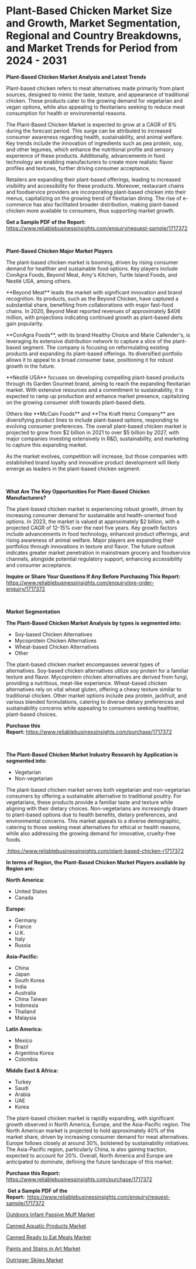 <p><h1>Plant-Based Chicken Market Size and Growth, Market Segmentation, Regional and Country Breakdowns, and Market Trends for Period from 2024 -  2031</h1></p><p><strong>Plant-Based Chicken Market Analysis and Latest Trends</strong></p>
<p><p>Plant-based chicken refers to meat alternatives made primarily from plant sources, designed to mimic the taste, texture, and appearance of traditional chicken. These products cater to the growing demand for vegetarian and vegan options, while also appealing to flexitarians seeking to reduce meat consumption for health or environmental reasons.</p><p>The Plant-Based Chicken Market is expected to grow at a CAGR of 8% during the forecast period. This surge can be attributed to increased consumer awareness regarding health, sustainability, and animal welfare. Key trends include the innovation of ingredients such as pea protein, soy, and other legumes, which enhance the nutritional profile and sensory experience of these products. Additionally, advancements in food technology are enabling manufacturers to create more realistic flavor profiles and textures, further driving consumer acceptance.</p><p>Retailers are expanding their plant-based offerings, leading to increased visibility and accessibility for these products. Moreover, restaurant chains and foodservice providers are incorporating plant-based chicken into their menus, capitalizing on the growing trend of flexitarian dining. The rise of e-commerce has also facilitated broader distribution, making plant-based chicken more available to consumers, thus supporting market growth.</p></p>
<p><strong>Get a Sample PDF of the Report:&nbsp;</strong> <a href="https://www.reliablebusinessinsights.com/enquiry/request-sample/1717372?utm_campaign=39&utm_medium=2&utm_source=Github&utm_content=ia&utm_term=14102024&utm_id=plant-based-chicken">https://www.reliablebusinessinsights.com/enquiry/request-sample/1717372</a></p>
<p>&nbsp;</p>
<p><strong>Plant-Based Chicken Major Market Players</strong></p>
<p><p>The plant-based chicken market is booming, driven by rising consumer demand for healthier and sustainable food options. Key players include ConAgra Foods, Beyond Meat, Amy's Kitchen, Turtle Island Foods, and Nestlé USA, among others.</p><p>**Beyond Meat** leads the market with significant innovation and brand recognition. Its products, such as the Beyond Chicken, have captured a substantial share, benefiting from collaborations with major fast-food chains. In 2020, Beyond Meat reported revenues of approximately $406 million, with projections indicating continued growth as plant-based diets gain popularity.</p><p>**ConAgra Foods**, with its brand Healthy Choice and Marie Callender's, is leveraging its extensive distribution network to capture a slice of the plant-based segment. The company is focusing on reformulating existing products and expanding its plant-based offerings. Its diversified portfolio allows it to appeal to a broad consumer base, positioning it for robust growth in the future.</p><p>**Nestlé USA** focuses on developing compelling plant-based products through its Garden Gourmet brand, aiming to reach the expanding flexitarian market. With extensive resources and a commitment to sustainability, it is expected to ramp up production and enhance market presence, capitalizing on the growing consumer shift towards plant-based diets.</p><p>Others like **McCain Foods** and **The Kraft Heinz Company** are diversifying product lines to include plant-based options, responding to evolving consumer preferences. The overall plant-based chicken market is projected to grow from $2 billion in 2021 to over $5 billion by 2027, with major companies investing extensively in R&D, sustainability, and marketing to capture this expanding market.</p><p>As the market evolves, competition will increase, but those companies with established brand loyalty and innovative product development will likely emerge as leaders in the plant-based chicken segment.</p></p>
<p>&nbsp;</p>
<p><strong>What Are The Key Opportunities For Plant-Based Chicken Manufacturers?</strong></p>
<p><p>The plant-based chicken market is experiencing robust growth, driven by increasing consumer demand for sustainable and health-oriented food options. In 2023, the market is valued at approximately $2 billion, with a projected CAGR of 12-15% over the next five years. Key growth factors include advancements in food technology, enhanced product offerings, and rising awareness of animal welfare. Major players are expanding their portfolios through innovations in texture and flavor. The future outlook indicates greater market penetration in mainstream grocery and foodservice channels, alongside potential regulatory support, enhancing accessibility and consumer acceptance.</p></p>
<p><strong>Inquire or Share Your Questions If Any Before Purchasing This Report:</strong> <a href="https://www.reliablebusinessinsights.com/enquiry/pre-order-enquiry/1717372?utm_campaign=39&utm_medium=2&utm_source=Github&utm_content=ia&utm_term=14102024&utm_id=plant-based-chicken">https://www.reliablebusinessinsights.com/enquiry/pre-order-enquiry/1717372</a></p>
<p>&nbsp;</p>
<p><strong>Market Segmentation</strong></p>
<p><strong>The Plant-Based Chicken Market Analysis by types is segmented into:</strong></p>
<p><ul><li>Soy-based Chicken Alternatives</li><li>Mycoprotein Chicken Alternatives</li><li>Wheat-based Chicken Alternatives</li><li>Other</li></ul></p>
<p><p>The plant-based chicken market encompasses several types of alternatives. Soy-based chicken alternatives utilize soy protein for a familiar texture and flavor. Mycoprotein chicken alternatives are derived from fungi, providing a nutritious, meat-like experience. Wheat-based chicken alternatives rely on vital wheat gluten, offering a chewy texture similar to traditional chicken. Other market options include pea protein, jackfruit, and various blended formulations, catering to diverse dietary preferences and sustainability concerns while appealing to consumers seeking healthier, plant-based choices.</p></p>
<p><strong>Purchase this Report:&nbsp;</strong><a href="https://www.reliablebusinessinsights.com/purchase/1717372?utm_campaign=39&utm_medium=2&utm_source=Github&utm_content=ia&utm_term=14102024&utm_id=plant-based-chicken">https://www.reliablebusinessinsights.com/purchase/1717372</a></p>
<p>&nbsp;</p>
<p><strong>The Plant-Based Chicken Market Industry Research by Application is segmented into:</strong></p>
<p><ul><li>Vegetarian</li><li>Non-vegetarian</li></ul></p>
<p><p>The plant-based chicken market serves both vegetarian and non-vegetarian consumers by offering a sustainable alternative to traditional poultry. For vegetarians, these products provide a familiar taste and texture while aligning with their dietary choices. Non-vegetarians are increasingly drawn to plant-based options due to health benefits, dietary preferences, and environmental concerns. This market appeals to a diverse demographic, catering to those seeking meat alternatives for ethical or health reasons, while also addressing the growing demand for innovative, cruelty-free foods.</p></p>
<p><a href="https://www.reliablebusinessinsights.com/plant-based-chicken-r1717372?utm_campaign=39&utm_medium=2&utm_source=Github&utm_content=ia&utm_term=14102024&utm_id=plant-based-chicken">&nbsp;https://www.reliablebusinessinsights.com/plant-based-chicken-r1717372</a></p>
<p><strong>In terms of Region, the Plant-Based Chicken Market Players available by Region are:</strong></p>
<p>
    <p> <strong> North America: </strong>
        <ul>
            <li>United States</li>
            <li>Canada</li>
        </ul>
        </p> 
    <p> <strong> Europe: </strong>
        <ul>
            <li>Germany</li>
            <li>France</li>
            <li>U.K.</li>
            <li>Italy</li>
            <li>Russia</li>
        </ul>
        </p> 
    <p> <strong> Asia-Pacific: </strong>
        <ul>
            <li>China</li>
            <li>Japan</li>
            <li>South Korea</li>
            <li>India</li>
            <li>Australia</li>
            <li>China Taiwan</li>
            <li>Indonesia</li>
            <li>Thailand</li>
            <li>Malaysia</li>
        </ul>
        </p> 
    <p> <strong> Latin America: </strong>
        <ul>
            <li>Mexico</li>
            <li>Brazil</li>
            <li>Argentina Korea</li>
            <li>Colombia</li>
        </ul>
        </p> 
    <p> <strong> Middle East & Africa: </strong>
        <ul>
            <li>Turkey</li>
            <li>Saudi</li>
            <li>Arabia</li>
            <li>UAE</li>
            <li>Korea</li>
        </ul>
    </p>
    </p>
<p><p>The plant-based chicken market is rapidly expanding, with significant growth observed in North America, Europe, and the Asia-Pacific region. The North American market is projected to hold approximately 40% of the market share, driven by increasing consumer demand for meat alternatives. Europe follows closely at around 30%, bolstered by sustainability initiatives. The Asia-Pacific region, particularly China, is also gaining traction, expected to account for 20%. Overall, North America and Europe are anticipated to dominate, defining the future landscape of this market.</p></p>
<p><strong>Purchase this Report: </strong><a href="https://www.reliablebusinessinsights.com/purchase/1717372?utm_campaign=39&utm_medium=2&utm_source=Github&utm_content=ia&utm_term=14102024&utm_id=plant-based-chicken">https://www.reliablebusinessinsights.com/purchase/1717372</a></p>
<p>&nbsp;<strong>Get a Sample PDF of the Report:&nbsp;&nbsp;</strong><a href="https://www.reliablebusinessinsights.com/enquiry/request-sample/1717372?utm_campaign=39&utm_medium=2&utm_source=Github&utm_content=ia&utm_term=14102024&utm_id=plant-based-chicken">https://www.reliablebusinessinsights.com/enquiry/request-sample/1717372</a></p>
<p><strong></strong></p>
<p><p><a href="https://www.linkedin.com/pulse/key-drivers-outdoors-infant-passive-muff-market-trends-future-vyvjf?utm_campaign=39&utm_medium=2&utm_source=Github&utm_content=ia&utm_term=14102024&utm_id=plant-based-chicken">Outdoors Infant Passive Muff Market</a></p><p><a href="https://github.com/tacitam515l/Market-Research-Report-List-1/blob/main/canned-aquatic-products-market.md?utm_campaign=39&utm_medium=2&utm_source=Github&utm_content=ia&utm_term=14102024&utm_id=plant-based-chicken">Canned Aquatic Products Market</a></p><p><a href="https://github.com/KejsiLoshi121/Market-Research-Report-List-1/blob/main/canned-ready-to-eat-meals-market.md?utm_campaign=39&utm_medium=2&utm_source=Github&utm_content=ia&utm_term=14102024&utm_id=plant-based-chicken">Canned Ready to Eat Meals Market</a></p><p><a href="https://www.linkedin.com/pulse/global-paints-stains-art-market-focus-product-type-watercolorsoil-la4hf?utm_campaign=39&utm_medium=2&utm_source=Github&utm_content=ia&utm_term=14102024&utm_id=plant-based-chicken">Paints and Stains in Art Market</a></p><p><a href="https://www.linkedin.com/pulse/outrigger-skiies-market-emerging-trends-future-prospects-period-ngbaf?utm_campaign=39&utm_medium=2&utm_source=Github&utm_content=ia&utm_term=14102024&utm_id=plant-based-chicken">Outrigger Skiies Market</a></p></p>